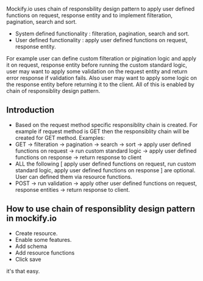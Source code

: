 Mockify.io uses chain of responsbility design pattern to apply user defined functions on request, response entity and to implement filteration, pagination, search and sort.

- System defined functionality : filteration, pagination, search and sort. 
- User defined functionality : apply user defined functions on request, response entity.

For example user can define custom filteration or pigination logic and apply it on request, response entity before running the custom standard logic, user may want to apply some validation on the request entity and return error response if validation fails. Also user may want to apply some logic on the response entity before returning it to the client. All of this is enabled by chain of responsiblity design pattern. 

## Introduction
- Based on the request method specific responsiblity chain is created. For example if request method is GET then the responsiblity chain will be created for GET method. Examples:
- GET -> filteration -> pagination -> search -> sort -> apply user defined functions on request -> run custom standard logic -> apply user defined functions on response -> return response to client
- ALL the following [ apply user defined functions on request, run custom standard logic, apply user defined functions on response ] are optional. User can defined them via resource functions. 
- POST -> run validation -> apply other user defined functions on request, response entities -> return response to client. 

## How to use chain of responsiblity design pattern in mockify.io

- Create resource.
- Enable some features.
- Add schema 
- Add resource functions
- Click save

it's that easy. 